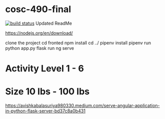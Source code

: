 # cosc-490-final
[![build status](https://github.com/coryrylan/angular-github-actions/workflows/Build/badge.svg)](https://github.com/coryrylan/angular-github-actions/actions)
Updated ReadMe

https://nodejs.org/en/download/

clone the project 
cd fronted 
npm install
cd ../
pipenv install 
pipenv run python app.py
flask run 
ng serve

# Activity Level 1 - 6 
# Size 10 lbs - 100 lbs

https://avishkabalasuriya980330.medium.com/serve-angular-application-in-python-flask-server-bd37c8a0b431